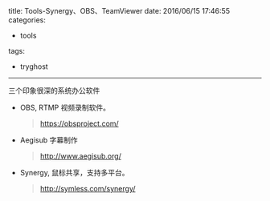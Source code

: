 title: Tools-Synergy、OBS、TeamViewer
date: 2016/06/15 17:46:55
categories:

 - tools 


tags:

- tryghost

---

三个印象很深的系统办公软件

 * OBS, RTMP 视频录制软件。 
    >https://obsproject.com/
 * Aegisub 字幕制作
    >http://www.aegisub.org/
 * Synergy, 鼠标共享，支持多平台。 
    >http://symless.com/synergy/




